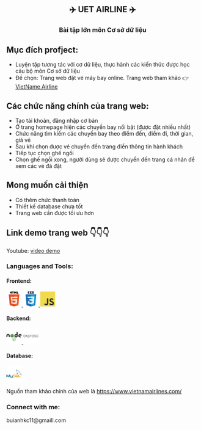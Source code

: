 <h2 align="center">✈️ UET AIRLINE ✈️</h3>

<h3 align="center">Bài tập lớn môn Cơ sở dữ liệu</h3>

## Mục đích profject:
- Luyện tập tương tác với cơ dữ liệu, thực hành các kiến thức được học cảu bộ môn Cơ sở dữ liệu
- Đề chọn: Trang web đặt vé máy bay online. Trang web tham khảo 👉 <a href="https://www.vietnamairlines.com" target="_blank" rel="noreferrer">VietName Airline</a>

## Các chức năng chính của trang web:
- Tạo tài khoản, đăng nhập cơ bản
- Ở trang homepage hiện các chuyến bay nổi bật (được đặt nhiều nhất)
- Chức năng tìm kiếm các chuyến bay theo điểm đến, điểm đi, thời gian, giá vé
- Sau khi chọn được vé chuyển đến trang điền thông tin hành khách
- Tiếp tục chọn ghế ngồi
- Chọn ghế ngồi xong, người dùng sẽ được chuyển đến trang cá nhân để xem các vé đã đặt

## Mong muốn cải thiện
- Có thêm chức thanh toán
- Thiết kế database chưa tốt
- Trang web cần được tối ưu hơn

## Link demo trang web 👇👇👇
Youtube: <a href="https://www.youtube.com/watch?v=ny6n667tthA" target="_blank" rel="noreferrer">video demo</a>

<h3 align="left">Languages and Tools:</h3>

#### Frontend:
<p align="left">
  <a href="https://www.w3.org/html/" target="_blank" rel="noreferrer"> <img src="https://raw.githubusercontent.com/devicons/devicon/master/icons/html5/html5-original-wordmark.svg" alt="html5" width="40" height="40"/> </a>
  <a href="https://www.w3schools.com/css/" target="_blank" rel="noreferrer"> <img src="https://raw.githubusercontent.com/devicons/devicon/master/icons/css3/css3-original-wordmark.svg" alt="css3" width="40" height="40"/> </a>  
  <a href="https://developer.mozilla.org/en-US/docs/Web/JavaScript" target="_blank" rel="noreferrer"> <img src="https://raw.githubusercontent.com/devicons/devicon/master/icons/javascript/javascript-original.svg" alt="javascript" width="40" height="40"/> </a>  
</p>
  
#### Backend:
<p align="left"> 
  <a href="https://nodejs.org" target="_blank" rel="noreferrer"> <img src="https://raw.githubusercontent.com/devicons/devicon/master/icons/nodejs/nodejs-original-wordmark.svg" alt="nodejs" width="40" height="40"/> </a> 
  <a href="https://expressjs.com" target="_blank" rel="noreferrer"> <img src="https://raw.githubusercontent.com/devicons/devicon/master/icons/express/express-original-wordmark.svg" alt="express" width="40" height="40"/> </a> 
</p>

#### Database:
<p align="left"> 
  <a href="https://www.mysql.com/" target="_blank" rel="noreferrer"> <img src="https://raw.githubusercontent.com/devicons/devicon/master/icons/mysql/mysql-original-wordmark.svg" alt="mysql" width="40" height="40"/> </a> 
</p>

Nguồn tham khảo chính của web là https://www.vietnamairlines.com/

<h3 align="left">Connect with me:</h3>
<p align="left">
  buianhkc11@gmaill.com
</p>

